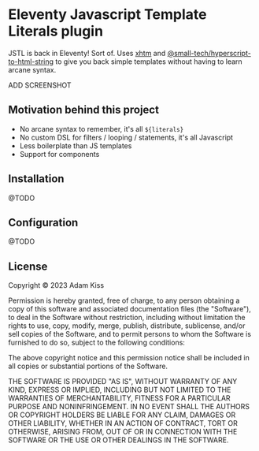 # Eleventy Javascript Template Literals plugin

JSTL is back in Eleventy! Sort of. Uses [xhtm](https://github.com/dy/xhtm) and [@small-tech/hyperscript-to-html-string](https://codeberg.org/small-tech/hyperscript-to-html-string) to give you back simple templates without having to learn arcane syntax.

ADD SCREENSHOT

## Motivation behind this project

- No arcane syntax to remember, it's all `${literals}`
- No custom DSL for filters / looping / statements, it's all Javascript
- Less boilerplate than JS templates
- Support for components

## Installation

@TODO

## Configuration

@TODO

## License

Copyright © 2023 Adam Kiss

Permission is hereby granted, free of charge, to any person obtaining a copy
of this software and associated documentation files (the "Software"), to deal
in the Software without restriction, including without limitation the rights
to use, copy, modify, merge, publish, distribute, sublicense, and/or sell
copies of the Software, and to permit persons to whom the Software is
furnished to do so, subject to the following conditions:

The above copyright notice and this permission notice shall be included in all
copies or substantial portions of the Software.

THE SOFTWARE IS PROVIDED "AS IS", WITHOUT WARRANTY OF ANY KIND, EXPRESS OR
IMPLIED, INCLUDING BUT NOT LIMITED TO THE WARRANTIES OF MERCHANTABILITY,
FITNESS FOR A PARTICULAR PURPOSE AND NONINFRINGEMENT. IN NO EVENT SHALL THE
AUTHORS OR COPYRIGHT HOLDERS BE LIABLE FOR ANY CLAIM, DAMAGES OR OTHER
LIABILITY, WHETHER IN AN ACTION OF CONTRACT, TORT OR OTHERWISE, ARISING FROM,
OUT OF OR IN CONNECTION WITH THE SOFTWARE OR THE USE OR OTHER DEALINGS IN THE
SOFTWARE.

